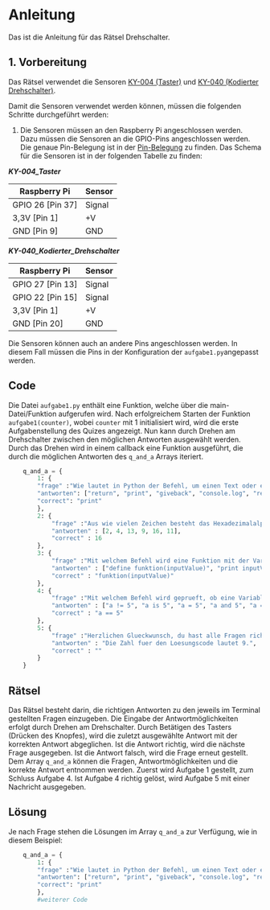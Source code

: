# Anleitung

Das ist die Anleitung für das Rätsel Drehschalter.

## 1. Vorbereitung

Das Rätsel verwendet die Sensoren [KY-004 (Taster)](https://sensorkit.joy-it.net/de/sensors/ky-004) und [KY-040 (Kodierter Drehschalter)](https://sensorkit.joy-it.net/de/sensors/ky-040).

Damit die Sensoren verwendet werden können, müssen die folgenden Schritte durchgeführt werden:

1. Die Sensoren müssen an den Raspberry Pi angeschlossen werden. Dazu müssen die Sensoren an die GPIO-Pins angeschlossen werden. Die genaue Pin-Belegung ist in der [Pin-Belegung](https://www.raspberrypi.com/documentation/computers/raspberry-pi.html) zu finden. Das Schema für die Sensoren ist in der folgenden Tabelle zu finden:

**_KY-004_Taster_**

| Raspberry Pi     | Sensor |
| ---------------- | ------ |
| GPIO 26 [Pin 37] | Signal |
| 3,3V [Pin 1]     | +V     |
| GND [Pin 9]      | GND    |

**_KY-040_Kodierter_Drehschalter_** 

| Raspberry Pi     | Sensor |
| ---------------- | ------ |
| GPIO 27 [Pin 13] | Signal |
| GPIO 22 [Pin 15] | Signal |
| 3,3V [Pin 1]     | +V     |
| GND [Pin 20]     | GND    |

Die Sensoren können auch an andere Pins angeschlossen werden. In diesem Fall müssen die Pins in der Konfiguration der `aufgabe1.py`angepasst werden.

## Code

Die Datei `aufgabe1.py` enthält eine Funktion, welche über die main-Datei/Funktion aufgerufen wird. Nach erfolgreichem Starten der Funktion `aufgabe1(counter)`, wobei `counter` mit 1 initialisiert wird, wird die erste Aufgabenstellung des Quizes angezeigt. Nun kann durch Drehen am Drehschalter zwischen den möglichen Antworten ausgewählt werden. Durch das Drehen wird in einem callback eine Funktion ausgeführt, die durch die möglichen Antworten des `q_and_a` Arrays iteriert.  

```python
    q_and_a = {
		1: {
		"frage" :"Wie lautet in Python der Befehl, um einen Text oder eine Variable auf der Konsole auszugeben?",
		"antworten": ["return", "print", "giveback", "console.log", "res.send"],
		"correct": "print"
		},
		2: {
			"frage" :"Aus wie vielen Zeichen besteht das Hexadezimalalphabet?",
			"antworten" : [2, 4, 13, 9, 16, 11],
			"correct" : 16
		},
		3: {
			"frage" :"Mit welchem Befehl wird eine Funktion mit der Variable 'inputValue' aufgerufen?",
			"antworten" : ["define funktion(inputValue)", "print inputValue", "funktion(inputValue)", "console funktion(inputValue)", "funktion = inputValue"],
			"correct" : "funktion(inputValue)"
		},
		4: {
			"frage" :"Mit welchem Befehl wird geprueft, ob eine Variable einem bestimmten Wert gleicht?",
			"antworten" : ["a != 5", "a is 5", "a = 5", "a and 5", "a == 5"],
			"correct" : "a == 5"
		},
		5: {
			"frage" :"Herzlichen Glueckwunsch, du hast alle Fragen richtig beantwortet.",
			"antworten" : "Die Zahl fuer den Loesungscode lautet 9.",
			"correct" : ""
		}
	}
```

## Rätsel

Das Rätsel besteht darin, die richtigen Antworten zu den jeweils im Terminal gestellten Fragen einzugeben. Die Eingabe der Antwortmöglichkeiten erfolgt durch Drehen am Drehschalter. Durch Betätigen des Tasters (Drücken des Knopfes), wird die zuletzt ausgewählte Antwort mit der korrekten Antwort abgeglichen. Ist die Antwort richtig, wird die nächste Frage ausgegeben. Ist die Antwort falsch, wird die Frage erneut gestellt. Dem Array `q_and_a` können die Fragen, Antwortmöglichkeiten und die korrekte Antwort entnommen werden. Zuerst wird Aufgabe 1 gestellt, zum Schluss Aufgabe 4. Ist Aufgabe 4 richtig gelöst, wird Aufgabe 5 mit einer Nachricht ausgegeben. 

## Lösung

Je nach Frage stehen die Lösungen im Array `q_and_a` zur Verfügung, wie in diesem Beispiel:

```python
    q_and_a = {
		1: {
		"frage" :"Wie lautet in Python der Befehl, um einen Text oder eine Variable auf der Konsole auszugeben?",
		"antworten": ["return", "print", "giveback", "console.log", "res.send"],
		"correct": "print"
		},
		#weiterer Code
```